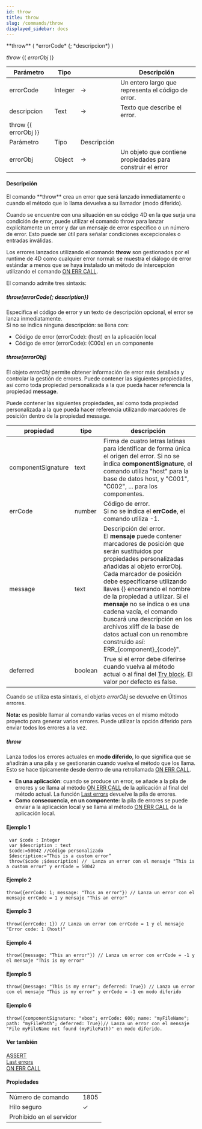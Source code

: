 ```yaml
---
id: throw
title: throw
slug: /commands/throw
displayed_sidebar: docs
---
```


<!--REF #_command_.throw.Syntax-->**throw** ( *errorCode* {; *descripcion*} ) <br/>
*throw* {( *errorObj* )}<!-- END REF-->
<!--REF #_command_.throw.Params-->
| Parámetro | Tipo |  | Descripción |
| --- | --- | --- | --- |
| errorCode | Integer | &#8594;  | Un entero largo que representa el código de error. |
| descripcion | Text | &#8594;  | Texto que describe el error. |
| throw {( errorObj )} |
| Parámetro | Tipo | Descripción |
| errorObj | Object | &#8594;  | Un objeto que contiene propiedades para construir el error |

<!-- END REF-->

#### Descripción 

<!--REF #_command_.throw.Summary-->El comando **throw** crea un error que será lanzado inmediatamente o cuando el método que lo llama devuelva a su llamador (modo diferido).<!-- END REF-->

Cuando se encuentre con una situación en su código 4D en la que surja una condición de error, puede utilizar el comando throw para lanzar explícitamente un error y dar un mensaje de error específico o un número de error. Esto puede ser útil para señalar condiciones excepcionales o entradas inválidas.

Los errores lanzados utilizando el comando **throw** son gestionados por el runtime de 4D como cualquier error normal: se muestra el diálogo de error estándar a menos que se haya instalado un método de intercepción utilizando el comando [ON ERR CALL](on-err-call.md).

El comando admite tres sintaxis:

##### **throw(errorCode{; description})**

Especifica el código de error y un texto de descripción opcional, el error se lanza inmediatamente.  
Si no se indica ninguna descripción: se llena con:

* Código de error (errorCode): (host) en la aplicación local
* Código de error (errorCode): (C00x) en un componente

##### **throw(errorObj)**

El objeto *errorObj* permite obtener información de error más detallada y controlar la gestión de errores. Puede contener las siguientes propiedades, así como toda propiedad personalizada a la que pueda hacer referencia la propiedad **message**.

Puede contener las siguientes propiedades, así como toda propiedad personalizada a la que pueda hacer referencia utilizando marcadores de posición dentro de la propiedad message.

| **propiedad**      | **tipo<br/>** | **descripción**                                                                                                                                                                                                                                                                                                                                                                                                                                                                                    |
| ------------------ | --------------------- | -------------------------------------------------------------------------------------------------------------------------------------------------------------------------------------------------------------------------------------------------------------------------------------------------------------------------------------------------------------------------------------------------------------------------------------------------------------------------------------------------- |
| componentSignature | text                  | Firma de cuatro letras latinas para identificar de forma única el origen del error. Si no se indica **componentSignature**, el comando utiliza "host" para la base de datos host, y "C001", "C002", ... para los componentes.                                                                                                                                                                                                                                                                      |
| errCode            | number                | Código de error.<br/> Si no se indica el **errCode**, el comando utiliza -1.                                                                                                                                                                                                                                                                                                                                                                                                               |
| message            | text                  | Descripción del error.<br/> El **mensaje** puede contener marcadores de posición que serán sustituidos por propiedades personalizadas añadidas al objeto errorObj. Cada marcador de posición debe especificarse utilizando llaves {} encerrando el nombre de la propiedad a utilizar. Si el **mensaje** no se indica o es una cadena vacía, el comando buscará una descripción en los archivos xliff de la base de datos actual con un renombre construido así: ERR\_{component}\_{code}". |
| deferred           | boolean               | True si el error debe diferirse cuando vuelva al método actual o al final del [Try block](developer.4d.com/docs/Concepts/error-handling#trycatchend-try). El valor por defecto es false.                                                                                                                                                                                                                                                                                                           |

Cuando se utiliza esta sintaxis, el objeto *errorObj* se devuelve en Últimos errores.

**Nota:** es posible llamar al comando varias veces en el mismo método proyecto para generar varios errores. Puede utilizar la opción diferido para enviar todos los errores a la vez.

##### **throw** 

Lanza todos los errores actuales en **modo diferido**, lo que significa que se añadirán a una pila y se gestionarán cuando vuelva el método que los llama. Esto se hace típicamente desde dentro de una retrollamada [ON ERR CALL](on-err-call.md).

* **En una aplicación**: cuando se produce un error, se añade a la pila de errores y se llama al método [ON ERR CALL](on-err-call.md) de la aplicación al final del método actual. La función [Last errors](last-errors.md) devuelve la pila de errores.
* **Como consecuencia, en un componente:** la pila de errores se puede enviar a la aplicación local y se llama al método [ON ERR CALL](on-err-call.md) de la aplicación local.

#### Ejemplo 1 

```4d
 var $code : Integer
 var $description : text
 $code:=50042 //Código personalizado
 $description:=“This is a custom error”
 throw($code ;$description) //  Lanza un error con el mensaje "This is a custom error" y errCode = 50042
```

#### Ejemplo 2 

```4d
throw({errCode: 1; message: "This an error"}) // Lanza un error con el mensaje errCode = 1 y mensaje "This an error"
```

#### Ejemplo 3 

```4d
throw({errCode: 1}) // Lanza un error con errCode = 1 y el mensaje "Error code: 1 (host)"
```

#### Ejemplo 4 

```4d
throw({message: "This an error"}) // Lanza un error con errCode = -1 y el mensaje "This is my error"
```

#### Ejemplo 5 

```4d
throw({message: "This is my error"; deferred: True}) // Lanza un error con el mensaje "This is my error" y errCode = -1 en modo diferido
```

#### Ejemplo 6 

```4d
throw({componentSignature: "xbox"; errCode: 600; name: "myFileName"; path: "myFilePath"; deferred: True})// Lanza un error con el mensaje "File myFileName not found (myFilePath)" en modo diferido.
```

#### Ver también 

[ASSERT](assert.md)  
[Last errors](last-errors.md)  
[ON ERR CALL](on-err-call.md)  

#### Propiedades
|  |  |
| --- | --- |
| Número de comando | 1805 |
| Hilo seguro | &check; |
| Prohibido en el servidor ||


